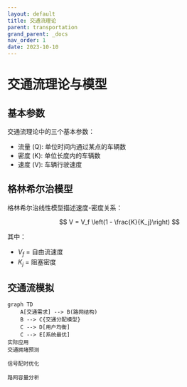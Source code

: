 ```yaml
---
layout: default
title: 交通流理论
parent: transportation
grand_parent: _docs
nav_order: 1
date: 2023-10-10
---
```


# 交通流理论与模型

## 基本参数
交通流理论中的三个基本参数：

- 流量 (Q): 单位时间内通过某点的车辆数
- 密度 (K): 单位长度内的车辆数
- 速度 (V): 车辆行驶速度

## 格林希尔治模型
格林希尔治线性模型描述速度-密度关系：

$$
V = V_f \left(1 - \frac{K}{K_j}\right)
$$

其中：
- $V_f$ = 自由流速度
- $K_j$ = 阻塞密度

## 交通流模拟
```mermaid
graph TD
    A[交通需求] --> B(路网结构)
    B --> C{交通分配模型}
    C --> D[用户均衡]
    C --> E[系统最优]
实际应用
交通拥堵预测

信号配时优化

路网容量分析
